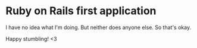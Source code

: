 # Ruby on Rails first application

I have no idea what I'm doing. 
But neither does anyone else.
So that's okay.

Happy stumbling! 
<3